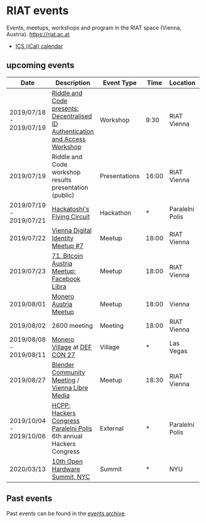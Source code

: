 
[ICS (iCal) calendar]: https://calendar.google.com/calendar/ical/riat.at_nst52qhk2fca3u8dvhce8pepbg%40group.calendar.google.com/public/basic.ics "Online subscription to events by the RIAT Institute. Crypto, Blockchain, DLT"
[RIAT website]: https://riat.ac.at
[RIAT activities archive]: https://riat.at/activities
[Eventbrite page]: https://www.eventbrite.com/o/riat-academy-10768509578 "RIAT academy eventbrite page"
[PDF overview & print event calendar]: https://github.com/parasew/riat-events/raw/master/assets/2019-04-RIAT_program_PDF_calendar_2019.pdf
[events archive]: https://github.com/parasew/riat-events/tree/master/archive

# RIAT events
Events, meetups, workshops and program in the RIAT space (Vienna, Austria). https://riat.ac.at
* [ICS (iCal) calendar]


## upcoming events

| Date                    | Description                                                                                                                | Event Type    | Time  | Location        | City      | Country | ISO |
| ----------------------- | -------------------------------------------------------------------------------------------------------------------------- | ------------- | ----- | --------------- | --------- | ------- | --- |
| 2019/07/18 - 2019/07/19 | [Riddle and Code presents: Decentralised ID Authentication and Access Workshop](https://www.riddleandcode.com/workshop)    | Workshop      | 9:30  | RIAT Vienna     | Vienna    | Austria | AT  |
| 2019/07/19              | Riddle and Code workshop results presentation (public)                                                                     | Presentations | 16:00 | RIAT Vienna     | Vienna    | Austria | AT  |
| 2019/07/19 - 2019/07/21 | [Hackatoshi's Flying Circuit](https://flyingcircuit.com)                                                                   | Hackathon     | *     | Paralelní Polis | Prague    | Czechia | CZ  |
| 2019/07/22              | [Vienna Digital Identity Meetup #7](https://www.meetup.com/Vienna-Digital-Identity-Meetup/events/263159533/)                                  | Meetup        | 18:00 | RIAT Vienna     | Vienna    | Austria | AT  |
| 2019/07/23              | [71. Bitcoin Austria Meetup: Facebook Libra](https://www.meetup.com/Bitcoin-Austria/events/262952674/?eventId=262952674)  | Meetup        | 18:00 | RIAT Vienna     | Vienna    | Austria | AT  |
| 2019/08/01              | [Monero Austria Meetup](https://www.meetup.com/Monero-Austria/)                                                            | Meetup        | 18:00 | Vienna          | Vienna    | Austria | AT  |
| 2019/08/02              | 2600 meeting                                                                                                               | Meeting       | 18:00 | RIAT Vienna     | Vienna    | Austria | AT  |
| 2019/08/08 - 2019/08/11 | [Monero Village](https://monerovillage.com/about/) at [DEF CON 27](https://www.defcon.org/html/defcon-27/dc-27-index.html) | Village       | *     | Las Vegas       | Las Vegas | USA     | US  |
| 2019/08/27              | [Blender Community Meeting](https://www.meetup.com/vienna-libre-media/events/263621805/) / [Vienna Libre Media](https://www.meetup.com/vienna-libre-media/) | Meetup        | 18:30 | RIAT Vienna     | Vienna    | Austria | AT  |
| 2019/10/04 - 2019/10/06 | [HCPP: Hackers Congress Paralelni Polis](https://opt-out.hcpp.cz/#speakers) 6th annual Hackers Congress                    | External      | *     | Paralelní Polis | Prague    | Czechia | CZ  |
| 2020/03/13              | [10th Open Hardware Summit, NYC](https://twitter.com/ohsummit/status/1145713168498511872)                                  | Summit        | *     | NYU             | New York  | USA     | US  |

## Past events

Past events can be found in the [events archive].
